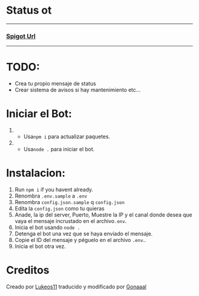 # Status ot


***


### [**Spigot Url**]([https://support.milrato.eu](https://www.spigotmc.org/resources/mc-discord-server-status-bot.96831/))

***


# TODO:
- Crea tu propio mensaje de status
- Crear sistema de avisos si hay mantenimiento etc...

# Iniciar el Bot:
1. - Usa`npm i` para actualizar paquetes.
2. - Usa`node .` para iniciar el bot.

# Instalacion:
1. Run `npm i` if you havent already.
2. Renombra `.env.sample` a `.env`
3. Renombra `config.json.sample` q `config.json`
4. Edita la `config.json` como tu quieras
5. Anade, la ip del server, Puerto, Muestre la IP y el canal donde desea que vaya el mensaje incrustado en el archivo`.env`.
6. Inicia el bot usando `node .`
7. Detenga el bot una vez que se haya enviado el mensaje.
8. Copie el ID del mensaje y péguelo en el archivo `.env`..
9. Inicia el bot otra vez.

# Creditos
Creado por <a href="https://github.com/Lukeos11">Lukeos11</a> traducido y modificado por <a href="https://github.com/gonaaal">Gonaaal</a>
